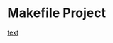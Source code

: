 # Makefile Project
[text](https://s3.amazonaws.com/intranet-projects-files/holbertonschool-low_level_programming/273/giphy-2.gif)